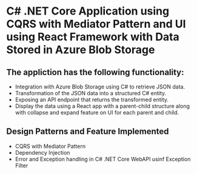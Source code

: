 # C# .NET Core Application using CQRS with Mediator Pattern and UI using React Framework with Data Stored in Azure Blob Storage

## The appliction has the following functionality:
<ul>
  <li> Integration with Azure Blob Storage using C# to retrieve JSON data. </li>
  <li> Transformation of the JSON data into a structured C# entity.</li>
  <li> Exposing an API endpoint that returns the transformed entity.</li> 
 <li> Display the data using a React app with a parent-child structure along with collapse and expand feature on UI for each parent and child.</li>
</ul>

## Design Patterns and Feature Implemented
<ul>
  <li> CQRS with Mediator Pattern </li>
  <li> Dependency Injection </li>
  <li> Error and Exception handling in C# .NET Core WebAPI usinf Exception Filter </li>
</ul>
